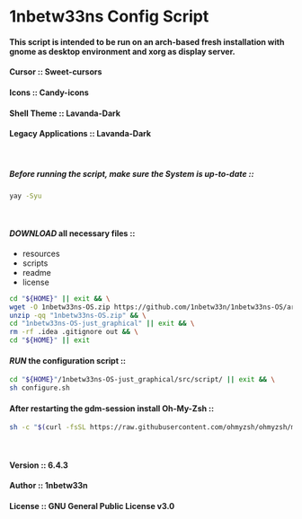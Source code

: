# 1nbetw33ns Config Script
#### This script is intended to be run on an arch-based fresh installation with gnome as desktop environment and xorg as display server.
#### Cursor              ::  Sweet-cursors
#### Icons               ::  Candy-icons 
#### Shell Theme         ::  Lavanda-Dark
#### Legacy Applications ::  Lavanda-Dark

<br>

##### Before running the script, make sure the System is up-to-date ::
```sh
yay -Syu
```

<br>

#### _DOWNLOAD_ all necessary files ::
- resources
- scripts
- readme
- license
```sh
cd "${HOME}" || exit && \
wget -O 1nbetw33ns-OS.zip https://github.com/1nbetw33n/1nbetw33ns-OS/archive/refs/heads/just_graphical.zip && \
unzip -qq "1nbetw33ns-OS.zip" && \
cd "1nbetw33ns-OS-just_graphical" || exit && \
rm -rf .idea .gitignore out && \
cd "${HOME}" || exit
```


#### _RUN_ the configuration script ::
```sh
cd "${HOME}"/1nbetw33ns-OS-just_graphical/src/script/ || exit && \
sh configure.sh
```
#### After restarting the gdm-session install Oh-My-Zsh ::
```sh
sh -c "$(curl -fsSL https://raw.githubusercontent.com/ohmyzsh/ohmyzsh/master/tools/install.sh)"
```

<br>

#### Version ::  6.4.3
#### Author ::   1nbetw33n
#### License ::  GNU General Public License v3.0